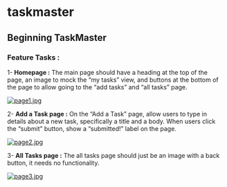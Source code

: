 # taskmaster

## Beginning TaskMaster

### Feature Tasks :

1- **Homepage :**
The main page should have a heading at the top of the page, an image to mock the “my tasks” view, and buttons at the bottom of the page to allow going to the “add tasks” and “all tasks” page.

[![page1.jpg](https://i.postimg.cc/7hpWQTWH/page1.jpg)](https://postimg.cc/XBkLrXWm)

2- **Add a Task page :**
On the “Add a Task” page, allow users to type in details about a new task, specifically a title and a body. When users click the “submit” button, show a “submitted!” label on the page.

[![page2.jpg](https://i.postimg.cc/Cxp2Gk8J/page2.jpg)](https://postimg.cc/nCTTZs0Q)

3- **All Tasks page :**
The all tasks page should just be an image with a back button, it needs no functionality.

[![page3.jpg](https://i.postimg.cc/W42fKVXk/page3.jpg)](https://postimg.cc/qN5LhPfJ)